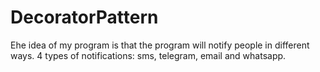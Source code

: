 # DecoratorPattern
Еhe idea of my program is that the program will notify people in different ways. 4 types of notifications: sms, telegram, email and whatsapp.
